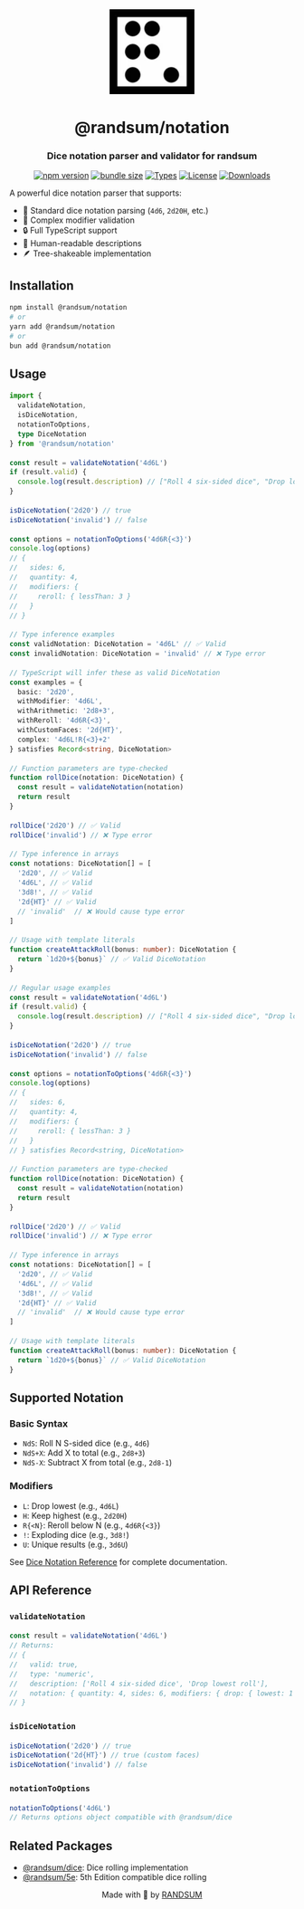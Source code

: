 <div align="center">
  <img width="150" height="150" src="https://raw.githubusercontent.com/RANDSUM/randsum/main/icon.webp">
  <h1>@randsum/notation</h1>
  <h3>Dice notation parser and validator for randsum</h3>

[![npm version](https://img.shields.io/npm/v/@randsum/notation)](https://www.npmjs.com/package/@randsum/notation)
[![bundle size](https://img.shields.io/bundlephobia/minzip/@randsum/notation)](https://bundlephobia.com/package/@randsum/notation)
[![Types](https://img.shields.io/npm/types/@randsum/notation)](https://www.npmjs.com/package/@randsum/notation)
[![License](https://img.shields.io/npm/l/@randsum/notation)](https://github.com/RANDSUM/randsum/blob/main/LICENSE)
[![Downloads](https://img.shields.io/npm/dm/@randsum/notation)](https://www.npmjs.com/package/@randsum/notation)

</div>

A powerful dice notation parser that supports:

- 🎲 Standard dice notation parsing (`4d6`, `2d20H`, etc.)
- 🎯 Complex modifier validation
- 🔒 Full TypeScript support
- 📝 Human-readable descriptions
- 🪶 Tree-shakeable implementation

## Installation

```bash
npm install @randsum/notation
# or
yarn add @randsum/notation
# or
bun add @randsum/notation
```

## Usage

```typescript
import {
  validateNotation,
  isDiceNotation,
  notationToOptions,
  type DiceNotation
} from '@randsum/notation'

const result = validateNotation('4d6L')
if (result.valid) {
  console.log(result.description) // ["Roll 4 six-sided dice", "Drop lowest roll"]
}

isDiceNotation('2d20') // true
isDiceNotation('invalid') // false

const options = notationToOptions('4d6R{<3}')
console.log(options)
// {
//   sides: 6,
//   quantity: 4,
//   modifiers: {
//     reroll: { lessThan: 3 }
//   }
// }

// Type inference examples
const validNotation: DiceNotation = '4d6L' // ✅ Valid
const invalidNotation: DiceNotation = 'invalid' // ❌ Type error

// TypeScript will infer these as valid DiceNotation
const examples = {
  basic: '2d20',
  withModifier: '4d6L',
  withArithmetic: '2d8+3',
  withReroll: '4d6R{<3}',
  withCustomFaces: '2d{HT}',
  complex: '4d6L!R{<3}+2'
} satisfies Record<string, DiceNotation>

// Function parameters are type-checked
function rollDice(notation: DiceNotation) {
  const result = validateNotation(notation)
  return result
}

rollDice('2d20') // ✅ Valid
rollDice('invalid') // ❌ Type error

// Type inference in arrays
const notations: DiceNotation[] = [
  '2d20', // ✅ Valid
  '4d6L', // ✅ Valid
  '3d8!', // ✅ Valid
  '2d{HT}' // ✅ Valid
  // 'invalid'  // ❌ Would cause type error
]

// Usage with template literals
function createAttackRoll(bonus: number): DiceNotation {
  return `1d20+${bonus}` // ✅ Valid DiceNotation
}

// Regular usage examples
const result = validateNotation('4d6L')
if (result.valid) {
  console.log(result.description) // ["Roll 4 six-sided dice", "Drop lowest roll"]
}

isDiceNotation('2d20') // true
isDiceNotation('invalid') // false

const options = notationToOptions('4d6R{<3}')
console.log(options)
// {
//   sides: 6,
//   quantity: 4,
//   modifiers: {
//     reroll: { lessThan: 3 }
//   }
// } satisfies Record<string, DiceNotation>

// Function parameters are type-checked
function rollDice(notation: DiceNotation) {
  const result = validateNotation(notation)
  return result
}

rollDice('2d20') // ✅ Valid
rollDice('invalid') // ❌ Type error

// Type inference in arrays
const notations: DiceNotation[] = [
  '2d20', // ✅ Valid
  '4d6L', // ✅ Valid
  '3d8!', // ✅ Valid
  '2d{HT}' // ✅ Valid
  // 'invalid'  // ❌ Would cause type error
]

// Usage with template literals
function createAttackRoll(bonus: number): DiceNotation {
  return `1d20+${bonus}` // ✅ Valid DiceNotation
}
```

## Supported Notation

### Basic Syntax

- `NdS`: Roll N S-sided dice (e.g., `4d6`)
- `NdS+X`: Add X to total (e.g., `2d8+3`)
- `NdS-X`: Subtract X from total (e.g., `2d8-1`)

### Modifiers

- `L`: Drop lowest (e.g., `4d6L`)
- `H`: Keep highest (e.g., `2d20H`)
- `R{<N}`: Reroll below N (e.g., `4d6R{<3}`)
- `!`: Exploding dice (e.g., `3d8!`)
- `U`: Unique results (e.g., `3d6U`)

See [Dice Notation Reference](https://github.com/RANDSUM/randsum/blob/main/RANDSUM_DICE_NOTATION.md) for complete documentation.

## API Reference

### `validateNotation`

```typescript
const result = validateNotation('4d6L')
// Returns:
// {
//   valid: true,
//   type: 'numeric',
//   description: ['Roll 4 six-sided dice', 'Drop lowest roll'],
//   notation: { quantity: 4, sides: 6, modifiers: { drop: { lowest: 1 } } }
// }
```

### `isDiceNotation`

```typescript
isDiceNotation('2d20') // true
isDiceNotation('2d{HT}') // true (custom faces)
isDiceNotation('invalid') // false
```

### `notationToOptions`

```typescript
notationToOptions('4d6L')
// Returns options object compatible with @randsum/dice
```

## Related Packages

- [@randsum/dice](https://github.com/RANDSUM/randsum/tree/main/packages/dice): Dice rolling implementation
- [@randsum/5e](https://github.com/RANDSUM/randsum/tree/main/packages/5e): 5th Edition compatible dice rolling

<div align="center">
Made with 👹 by <a href="https://github.com/RANDSUM">RANDSUM</a>
</div>
